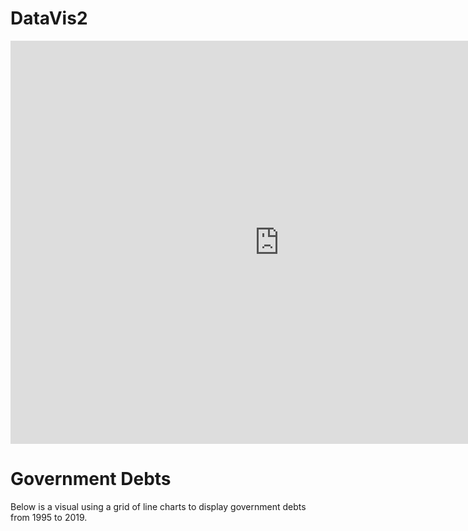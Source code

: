 # DataVis2

<iframe src="https://data.oecd.org/chart/61Iw" width="860" height="645" style="border: 0" mozallowfullscreen="true" webkitallowfullscreen="true" allowfullscreen="true"><a href="https://data.oecd.org/chart/61Iw" target="_blank">OECD Chart: General government debt, Total, % of GDP, Annual, 2017</a></iframe>

# Government Debts

Below is a visual using a grid of line charts to display government debts from 1995 to 2019. 

<div class="flourish-embed flourish-chart" data-src="visualisation/3169571" data-url="https://flo.uri.sh/visualisation/3169571/embed"><script src="https://public.flourish.studio/resources/embed.js"></script></div>
